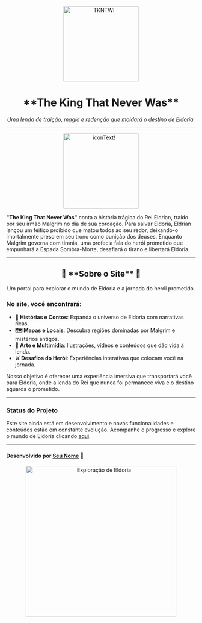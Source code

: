 <div align="center">
  <img src="https://github.com/user-attachments/assets/52c11999-5b6d-4ddb-933e-d2d65136176e" alt="TKNTW!" width="200"/>
  <h1>**The King That Never Was**</h1>
  <p><em>Uma lenda de traição, magia e redenção que moldará o destino de Eldoria.</em></p>
</div>

---

<div align="center">
  <img src="https://github.com/user-attachments/assets/565531bd-8636-46fd-8c8c-fb5ac1628294" alt="iconText!" width="200"/>
</div>

**"The King That Never Was"** conta a história trágica do Rei Eldrian, traído por seu irmão Malgrim no dia de sua coroação. Para salvar Eldoria, Eldrian lançou um feitiço proibido que matou todos ao seu redor, deixando-o imortalmente preso em seu trono como punição dos deuses. Enquanto Malgrim governa com tirania, uma profecia fala do herói prometido que empunhará a Espada Sombra-Morte, desafiará o tirano e libertará Eldoria.

---

<div align="center">
  <h2>🌟 **Sobre o Site** 🌟</h2>
  <p>Um portal para explorar o mundo de Eldoria e a jornada do herói prometido.</p>
</div>

### No site, você encontrará:

- **📜 Histórias e Contos**: Expanda o universo de Eldoria com narrativas ricas.
- **🗺️ Mapas e Locais**: Descubra regiões dominadas por Malgrim e mistérios antigos.
- **🎨 Arte e Multimídia**: Ilustrações, vídeos e conteúdos que dão vida à lenda.
- **⚔️ Desafios do Herói**: Experiências interativas que colocam você na jornada.

Nosso objetivo é oferecer uma experiência imersiva que transportará você para Eldoria, onde a lenda do Rei que nunca foi permanece viva e o destino aguarda o prometido.

---

### Status do Projeto
Este site ainda está em desenvolvimento e novas funcionalidades e conteúdos estão em constante evolução. Acompanhe o progresso e explore o mundo de Eldoria clicando [aqui](https://tkntw-vercel.vercel.app).

---

#### Desenvolvido por [Seu Nome](https://www.seuperfil.com) 🚀



<div align="center">
  <img src="https://github.com/user-attachments/assets/b62b2db9-29cb-40b9-a38e-8fc02184d816" alt="Exploração de Eldoria" width="400"/>
</div>





